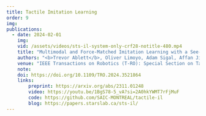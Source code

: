```yaml
---
title: Tactile Imitation Learning
order: 9
img:
publications:
  - date: 2024-02-01
    img:
    vid: /assets/videos/sts-il-system-only-crf28-notitle-480.mp4
    title: "Multimodal and Force-Matched Imitation Learning with a See-Through Visuotactile Sensor"
    authors: "<b>Trevor Ablett</b>, Oliver Limoyo, Adam Sigal, Affan Jilani, Jonathan Kelly, Kaleem Siddiqi, Francois Hogan, Gregory Dudek"
    venue: "IEEE Transactions on Robotics (T-RO): Special Section on Tactile Robotics, and to be presented at IEEE International Conference on Robotics and Automation (ICRA'25), Atlanta, USA, May 19-23, 2025"
    note:
    doi: https://doi.org/10.1109/TRO.2024.3521864
    links:
        preprint: https://arxiv.org/abs/2311.01248
        video: https://youtu.be/1BgS78-5_vA?si=2A0hkYWMT7rFjMuF
        code: https://github.com/SAIC-MONTREAL/tactile-il
        blog: https://papers.starslab.ca/sts-il/
---
```

